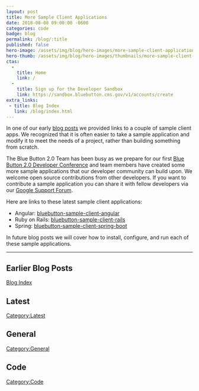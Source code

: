 ```yaml
---
layout: post
title: More Sample Client Applications
date: 2018-08-08 09:00:00 -0600
categories: code
badge: blog
permalink: /blog/:title
published: false
hero-image: /assets/img/blog/hero-images/more-sample-client-applications.jpg
hero-thumb: /assets/img/blog/hero-images/thumbnails/more-sample-client-applications.jpg 
ctas:
  -
    title: Home
    link: /
  -
    title: Sign up for the Developer Sandbox
    link: https://sandbox.bluebutton.cms.gov/v1/accounts/create
extra_links:
 - title: Blog Index
   link: /blog/index.html
---
```


In one of our early [blog posts](https://bluebutton.cms.gov/blog/Sample-Applications.html)
we provided links to a couple of sample client apps. We recognized that it is often
easier to take a sample application and modify it to meet the needs of a project,
rather than building something from scratch.

The Blue Button 2.0 Team has been busy as we prepare for our first
[Blue Button 2.0 Developer Conference](https://bluebutton.cms.gov/bb2dc18/) and team
members have created some more sample applications that our developer community can
build upon. We welcome open source contributions from other developers. If you want to
contribute a sample application you can share it with fellow developers via our
[Google Support Forum](https://groups.google.com/forum/#!forum/Developer-group-for-cms-blue-button-api).

Here are links to these latest sample client applications:

- Angular: <a href="https://github.com/CMSgov/bluebutton-sample-client-angular" target="_blank">bluebutton-sample-client-angular</a>
- Ruby on Rails: <a href="https://github.com/CMSgov/bluebutton-sample-client-rails" target="_blank">bluebutton-sample-client-rails</a>
- Spring: <a href="https://github.com/CMSgov/bluebutton-sample-client-spring-boot" target="_blank">bluebutton-sample-client-spring-boot</a>

In future blog posts we will cover how to install, configure, and run each of these
sample applications.

---
## Earlier Blog Posts

[Blog Index](/blog/)

## Latest
[Category:Latest](/blog/category/latest.html)

## General
[Category:General](/blog/category/general.html)

## Code
[Category:Code](/blog/category/code.html)
